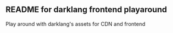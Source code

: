 

## README for darklang frontend playaround

Play around with darklang's assets for CDN and frontend

